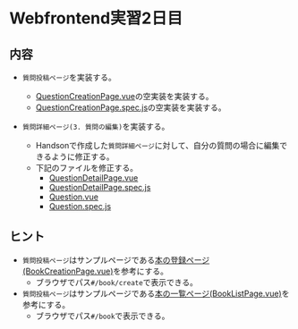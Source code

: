 # Webfrontend実習2日目

## 内容

* `質問投稿ページ`を実装する。
  * [QuestionCreationPage.vue](../../web/static/pages/QuestionCreationPage.vue)の空実装を実装する。
  * [QuestionCreationPage.spec.js](../../js_test/pages/QuestionCreationPage.spec.js)の空実装を実装する。

* `質問詳細ページ(3. 質問の編集)`を実装する。
  * Handsonで作成した`質問詳細ページ`に対して、自分の質問の場合に編集できるように修正する。
  * 下記のファイルを修正する。
    * [QuestionDetailPage.vue](../../web/static/pages/QuestionDetailPage.vue)
    * [QuestionDetailPage.spec.js](../../js_test/pages/QuestionDetailPage.spec.js)
    * [Question.vue](../../web/static/components/Question.vue)
    * [Question.spec.js](../../js_test/components/Question.spec.js)

## ヒント

* `質問投稿ページ`はサンプルページである[本の登録ページ(BookCreationPage.vue)](../../web/static/pages/BookCreationPage.vue)を参考にする。
  * ブラウザでパス`#/book/create`で表示できる。
* `質問投稿ページ`はサンプルページである[本の一覧ページ(BookListPage.vue)](../../web/static/pages/BookListPage.vue)を参考にする。
  * ブラウザでパス`#/book`で表示できる。
